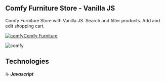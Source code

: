 ## Comfy Furniture Store - Vanilla JS

Comfy Furniture Store with Vanilla JS. Search and filter products. Add and edit shopping cart.

<a href="https://comfy-furniture-jg.netlify.app/" target="_blank"><img src="https://user-images.githubusercontent.com/43181662/157460379-8e8aa40c-ad38-4f44-bc4d-e534fdca1c8b.png" title="comfy"/>Comfy Furniture</a>

![comfy](https://user-images.githubusercontent.com/43181662/157460379-8e8aa40c-ad38-4f44-bc4d-e534fdca1c8b.png)

## Technologies

:coffee: **_Javascript_**
